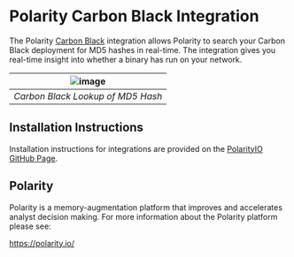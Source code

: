 # Polarity Carbon Black Integration

The Polarity [Carbon Black](https://www.carbonblack.com/) integration allows Polarity to search your Carbon Black deployment for MD5 hashes in real-time.  The integration gives you real-time insight into whether a binary has run on your network.
  
 | ![image](https://cloud.githubusercontent.com/assets/306319/26213496/496615ae-3bc7-11e7-95e4-faad9eb46f66.png) |
 |---|
 |*Carbon Black Lookup of MD5 Hash* |

## Installation Instructions

Installation instructions for integrations are provided on the [PolarityIO GitHub Page](https://polarityio.github.io/).

## Polarity

Polarity is a memory-augmentation platform that improves and accelerates analyst decision making.  For more information about the Polarity platform please see:

https://polarity.io/
